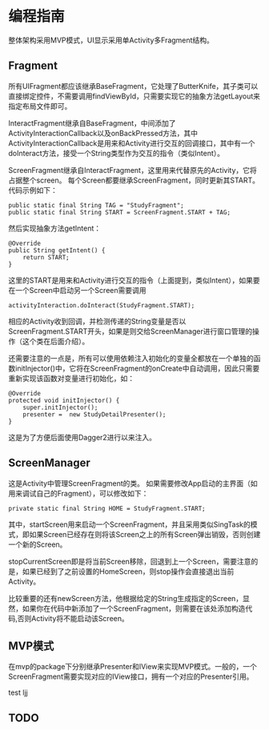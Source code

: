 # 编程指南

整体架构采用MVP模式，UI显示采用单Activity多Fragment结构。

## Fragment

所有UIFragment都应该继承BaseFragment，它处理了ButterKnife，其子类可以直接绑定控件，不需要调用findViewById，只需要实现它的抽象方法getLayout来指定布局文件即可。

InteractFragment继承自BaseFragment，中间添加了ActivityInteractionCallback以及onBackPressed方法，其中ActivityInteractionCallback是用来和Activity进行交互的回调接口，其中有一个doInteract方法，接受一个String类型作为交互的指令（类似Intent）。

ScreenFragment继承自InteractFragment，这里用来代替原先的Activity，它将占据整个screen。
每个Screen都要继承ScreenFragment，同时更新其START。代码示例如下：

    public static final String TAG = "StudyFragment";
    public static final String START = ScreenFragment.START + TAG;
然后实现抽象方法getIntent：

    @Override
    public String getIntent() {
        return START;
    }
这里的START是用来和Activity进行交互的指令（上面提到，类似Intent），如果要在一个Screen中启动另一个Screen需要调用

	activityInteraction.doInteract(StudyFragment.START);
相应的Activity收到回调，并检测传递的String变量是否以ScreenFragment.START开头，如果是则交给ScreenManager进行窗口管理的操作（这个类在后面介绍）。

还需要注意的一点是，所有可以使用依赖注入初始化的变量全都放在一个单独的函数initInjector()中，它将在ScreenFragment的onCreate中自动调用，因此只需要重新实现该函数对变量进行初始化，如：

	@Override
    protected void initInjector() {
        super.initInjector();
        presenter =  new StudyDetailPresenter();
    }
这是为了方便后面使用Dagger2进行以来注入。

## ScreenManager
这是Activity中管理ScreenFragment的类。
如果需要修改App启动的主界面（如用来调试自己的Fragment），可以修改如下：

	private static final String HOME = StudyFragment.START;
其中，startScreen用来启动一个ScreenFragment，并且采用类似SingTask的模式，即如果Screen已经存在则将该Screen之上的所有Screen弹出销毁，否则创建一个新的Screen。

stopCurrentScreen即是将当前Screen移除，回退到上一个Screen，需要注意的是，如果已经到了之前设置的HomeScreen，则stop操作会直接退出当前Activity。

比较重要的还有newScreen方法，他根据给定的String生成指定的Screen，显然，如果你在代码中新添加了一个ScreenFragment，则需要在该处添加构造代码,否则Activity将不能启动该Screen。

## MVP模式
在mvp的package下分别继承Presenter和IView来实现MVP模式。一般的，一个ScreenFragment需要实现对应的IView接口，拥有一个对应的Presenter引用。

test ljj
## TODO
